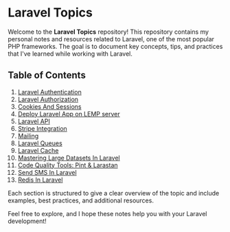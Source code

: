 # Laravel Topics

Welcome to the **Laravel Topics** repository! This repository contains my personal notes and resources related to Laravel, one of the most popular PHP frameworks. The goal is to document key concepts, tips, and practices that I've learned while working with Laravel.

## Table of Contents

01. [Laravel Authentication](01-laravel-authentication/laravel-authentication.md)
02. [Laravel Authorization](02-laravel-authorization/laravel-authorization.md)
03. [Cookies And Sessions](03-cookies-and-sessions/cookies-and-sessions.md)
04. [Deploy Laravel App on LEMP server](04-deploy-laravel-app-on-lemp-server/deploy-laravel-app-on-lemp-server.md)
05. [Laravel API](05-laravel-api/laravel-api.md)
06. [Stripe Integration](06-stripe-integration/stripe-integration.md)
07. [Mailing](07-mailing/mailing.md)
08. [Laravel Queues](08-laravel-queues/laravel-queues.md)
09. [Laravel Cache](09-laravel-cache/laravel-cache.md)
10. [Mastering Large Datasets In Laravel](10-mastering-large-datasets-in-laravel/mastering-large-datasets-in-laravel.md)
11. [Code Quality Tools: Pint & Larastan](11-code-quality-tools-pint-and-larastan/code-quality-tools-pint-and-larastan.md)
12. [Send SMS In Laravel](12-send-sms-in-laravel/send-sms-in-laravel.md)
13. [Redis In Laravel](13-redis-in-laravel/redis-in-laravel.md)

Each section is structured to give a clear overview of the topic and include examples, best practices, and additional resources.

Feel free to explore, and I hope these notes help you with your Laravel development!
